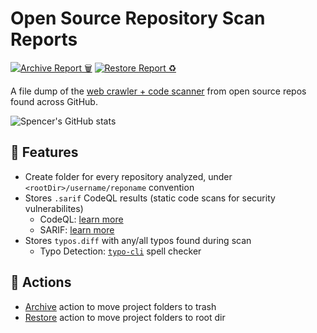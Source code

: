 # Open Source Repository Scan Reports 

[![Archive Report 🗑](https://github.com/spencerlepine/open-source-crawler-output/actions/workflows/archive-report.yml/badge.svg?branch=main)](https://github.com/spencerlepine/open-source-crawler-output/actions/workflows/archive-report.yml) [![Restore Report ♻️](https://github.com/spencerlepine/open-source-crawler-output/actions/workflows/restore-report.yml/badge.svg?branch=main)](https://github.com/spencerlepine/open-source-crawler-output/actions/workflows/restore-report.yml)

A file dump of the [web crawler + code scanner](https://github.com/spencerlepine/open-source-crawler) from open source repos found across GitHub.

![Spencer's GitHub stats](https://github-readme-stats.vercel.app/api?username=spencerlepine&show_icons=true&theme=radical)

<!-- https://github.com/anuraghazra/github-readme-stats -->

## 🌟 Features
- Create folder for every repository analyzed, under `<rootDir>/username/reponame` convention
- Stores `.sarif` CodeQL results (static code scans for security vulnerabilites)
  - CodeQL: [learn more](https://codeql.github.com/)
  - SARIF: [learn more](https://docs.github.com/en/code-security/code-scanning/integrating-with-code-scanning/sarif-support-for-code-scanning)
- Stores `typos.diff` with any/all typos found during scan
  - Typo Detection: [`typo-cli`](https://github.com/crate-ci/typos) spell checker

## 🤖 Actions
- [Archive](https://github.com/spencerlepine/open-source-crawler-output/actions/workflows/archive-report.yml) action to move project folders to trash
- [Restore](https://github.com/spencerlepine/open-source-crawler-output/actions/workflows/restore-report.yml) action to move project folders to root dir
